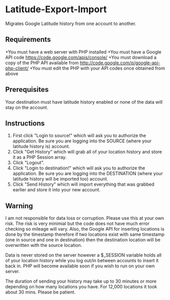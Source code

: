 Latitude-Export-Import
======================

Migrates Google Latitude history from one account to another.

Requirements
------------

+You must have a web server with PHP installed
+You must have a Google API code https://code.google.com/apis/console/
+You must download a copy of the PHP API available from http://code.google.com/p/google-api-php-client/
+You must edit the PHP with your API codes once obtained from above

Prerequisites
-------------

Your destination must have latitude history enabled or none of the data will stay on the account.

Instructions
------------

1. First click "Login to source!" which will ask you to authorize the application. Be sure you are logging into the SOURCE (where your latitude history is) account.
2. Click "Get History" which will grab all of your location history and store it as a PHP Session array.
3. Click "Logout".
4. Click "Login to destination!" which will ask you to authorize the application. Be sure you are logging into the DESTINATION (where your latitude history will be imported too) account.
5. Click "Send History" which will import everything that was grabbed earlier and store it into your new account.

Warning
-------

I am not responsible for data loss or corruption. Please use this at your own risk. The risk is very minimial but the code does not have much error checking so mileage will vary. Also, the Google API for inserting locations is done by the timestamp therefore if two locations exist with same timestamp (one in source and one in destination) then the destination location will be overwritten with the source location.

Data is never stored on the server however a $_SESSION variable holds all of your location history while you log out/in between accounts to insert it back in. PHP will become available soon if you wish to run on your own server.

The duration of sending your history may take up to 30 minutes or more depending on how many locations you have. For 12,000 locations it took about 30 mins. Please be patient.
